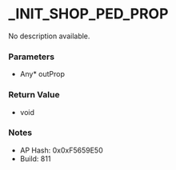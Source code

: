 # _INIT_SHOP_PED_PROP

No description available.

### Parameters
* Any* outProp

### Return Value
* void

### Notes
* AP Hash: 0x0xF5659E50
* Build: 811

